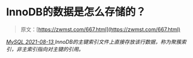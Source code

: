 <!--yml
category: 未分类
date: 0001-01-01 00:00:00
--->

# InnoDB的数据是怎么存储的？

> 原文：[https://zwmst.com/667.html](https://zwmst.com/667.html)

   [ *MySQL* ](https://zwmst.com/mysql)*[ <time datetime="2021-08-14T07:52:36+08:00"> 2021-08-13 </time> ](https://zwmst.com/667.html)  InnoDB的主键索引文件上直接存放该行数据，称为聚簇索引，非主索引指向对主键的引用。*